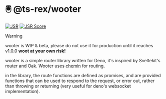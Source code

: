 # 🖲️ @ts-rex/wooter

[![JSR](https://jsr.io/badges/@ts-rex/wooter)](https://jsr.io/@ts-rex/wooter)
[![JSR Score](https://jsr.io/badges/@ts-rex/wooter/score)](https://jsr.io/@ts-rex/wooter)



> [!WARNING]
> wooter is WIP & beta, please do not use it for production until it reaches
> v1.0.0 **woot at your own risk!**

wooter is a simple router library written for Deno, it's inspired by Sveltekit's
router and Oak. Wooter uses [chemin](https://jsr.io/@dldc/chemin) for routing.

in the library, the route functions are defined as promises, and are provided
functions that can be used to respond to the request, or error out, rather than
throwing or returning (very useful for deno's websocket implementation).
